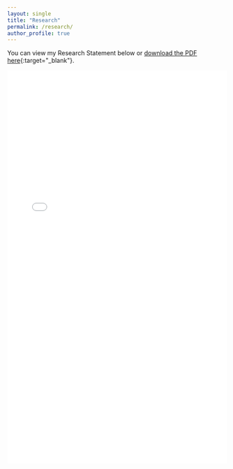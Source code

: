 ```yaml
---
layout: single
title: "Research"
permalink: /research/
author_profile: true
---
```


You can view my Research Statement below or [download the PDF here](/files/Research_Statement.pdf){:target="_blank"}.

<embed src="/files/research_statement.pdf" type="application/pdf" width="100%" height="900px" />
